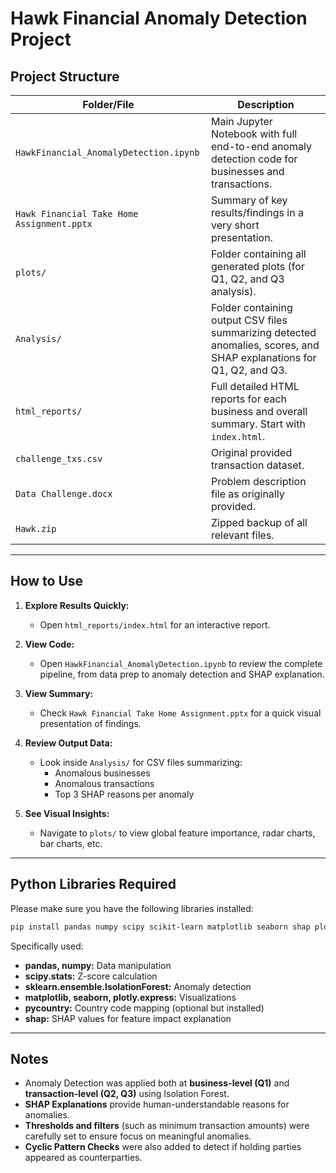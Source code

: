 # Hawk Financial Anomaly Detection Project

## Project Structure

| Folder/File                               | Description |
|-------------------------------------------|-------------|
| `HawkFinancial_AnomalyDetection.ipynb`    | Main Jupyter Notebook with full end-to-end anomaly detection code for businesses and transactions. |
| `Hawk Financial Take Home Assignment.pptx` | Summary of key results/findings in a very short presentation. |
| `plots/`                                  | Folder containing all generated plots (for Q1, Q2, and Q3 analysis). |
| `Analysis/`                               | Folder containing output CSV files summarizing detected anomalies, scores, and SHAP explanations for Q1, Q2, and Q3. |
| `html_reports/`                           | Full detailed HTML reports for each business and overall summary. Start with `index.html`. |
| `challenge_txs.csv`                       | Original provided transaction dataset. |
| `Data Challenge.docx`                     | Problem description file as originally provided. |
| `Hawk.zip`                                | Zipped backup of all relevant files. |

---

## How to Use

1. **Explore Results Quickly:**
   - Open `html_reports/index.html` for an interactive report.

2. **View Code:**
   - Open `HawkFinancial_AnomalyDetection.ipynb` to review the complete pipeline, from data prep to anomaly detection and SHAP explanation.

3. **View Summary:**
   - Check `Hawk Financial Take Home Assignment.pptx` for a quick visual presentation of findings.

4. **Review Output Data:**
   - Look inside `Analysis/` for CSV files summarizing:
     - Anomalous businesses
     - Anomalous transactions
     - Top 3 SHAP reasons per anomaly

5. **See Visual Insights:**
   - Navigate to `plots/` to view global feature importance, radar charts, bar charts, etc.

---

## Python Libraries Required

Please make sure you have the following libraries installed:
```bash
pip install pandas numpy scipy scikit-learn matplotlib seaborn shap plotly pycountry
```

Specifically used:
- **pandas, numpy:** Data manipulation
- **scipy.stats:** Z-score calculation
- **sklearn.ensemble.IsolationForest:** Anomaly detection
- **matplotlib, seaborn, plotly.express:** Visualizations
- **pycountry:** Country code mapping (optional but installed)
- **shap:** SHAP values for feature impact explanation

---

## Notes
- Anomaly Detection was applied both at **business-level (Q1)** and **transaction-level (Q2, Q3)** using Isolation Forest.
- **SHAP Explanations** provide human-understandable reasons for anomalies.
- **Thresholds and filters** (such as minimum transaction amounts) were carefully set to ensure focus on meaningful anomalies.
- **Cyclic Pattern Checks** were also added to detect if holding parties appeared as counterparties.


